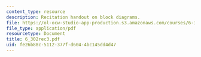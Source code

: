```yaml
---
content_type: resource
description: Recitation handout on block diagrams.
file: https://ol-ocw-studio-app-production.s3.amazonaws.com/courses/6-302-feedback-systems-spring-2007/fe26b88c5112377fd6044bc145dd4d47_6_302rec3.pdf
file_type: application/pdf
resourcetype: Document
title: 6_302rec3.pdf
uid: fe26b88c-5112-377f-d604-4bc145dd4d47
---
```

